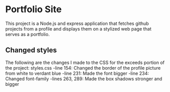 # Portfolio Site

This project is a Node.js and express application that fetches github projects 
from a profile and displays them on a stylized web page that serves as a portfolio.

## Changed styles

The following are the changes I made to the CSS for the exceeds portion of the project:
styles.css
    -line 154: Changed the border of the profile picture from white to verdant blue
    -line 231: Made the font bigger
    -line 234: Changed font-family
    -lines 263, 289: Made the box shadows stronger and bigger